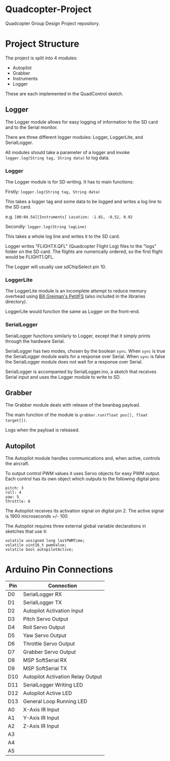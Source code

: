 # Quadcopter-Project
Quadcopter Group Design Project repository.

# Project Structure
The project is split into 4 modules:
- Autopilot
- Grabber
- Instruments
- Logger

These are each implemented in the QuadControl sketch.

## Logger
The Logger module allows for easy logging of information to the SD card and to the Serial monitor. 

There are three different logger modules: Logger, LoggerLite, and SerialLogger.

All modules should take a parameter of a logger and invoke `logger.log(String tag, String data)` to log data.

### Logger

The Logger module is for SD writing. It has to main functions:

Firstly: `logger.log(String tag, String data)`

This takes a logger tag and some data to be logged and writes a log line to the SD card.

e.g. `[00:04.54][Instruments] Location: -1.01, -0.52, 0.92`

Secondly: `logger.log(String logLine)`

This takes a whole log line and writes it to the SD card.

Logger writes "FLIGHTX.QFL" (Quadcopter Flight Log) files to the "logs" folder on the SD card. The flights are numerically ordered, so the first flight would be FLIGHT1.QFL.

The Logger will usually use sdChipSelect pin 10.

### LoggerLite

The LoggerLite module is an incomplete attempt to reduce memory overhead using [Bill Greiman's PetitFS](https://github.com/greiman/PetitFS) (also included in the libraries directory).

LoggerLite would function the same as Logger on the front-end.

### SerialLogger

SerialLogger functions similarly to Logger, except that it simply prints through the hardware Serial.

SerialLogger has two modes, chosen by the boolean `sync`. When `sync` is true the SerialLogger module waits for a response over Serial. When `sync` is false the SerialLogger module does not wait for a response over Serial.

SerialLogger is accompanied by SerialLogger.ino, a sketch that receives Serial input and uses the Logger module to write to SD.

## Grabber
The Grabber module deals with release of the beanbag payload.

The main function of the module is `grabber.run(float pos[], float target[])`.

Logs when the payload is released.

## Autopilot
The Autopilot module handles communications and, when active, controls the aircraft.

To output control PWM values it uses Servo objects for easy PWM output. Each control has its own object which outputs to the following digital pins:

```
pitch: 3
roll: 4
yaw: 5
throttle: 6
```

The Autopilot receives its activation signal on digital pin 2. The active signal is 1900 microseconds +/- 100.

The Autopilot requires three external global variable declarations in sketches that use it:

```
volatile unsigned long lastPWMTime;
volatile uint16_t pwmValue;
volatile bool autopilotActive;
 ```

# Arduino Pin Connections
| Pin | Connection |
| --- | ---------- |
| D0 | SerialLogger RX |
| D1 | SerialLogger TX |
| D2 | Autopilot Activation Input |
| D3 | Pitch Servo Output |
| D4 | Roll Servo Output |
| D5 | Yaw Servo Output |
| D6 | Throttle Servo Output |
| D7 | Grabber Servo Output |
| D8 | MSP SoftSerial RX |
| D9 | MSP SoftSerial TX |
| D10 | Autopilot Activation Relay Output |
| D11 | SerialLogger Writing LED |
| D12 | Autopilot Active LED |
| D13 | General Loop Running LED |
| A0 | X-Axis IR Input |
| A1 | Y-Axis IR Input |
| A2 | Z-Axis IR Input |
| A3 | |
| A4 | |
| A5 | |
